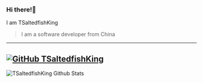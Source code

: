### Hi there!🙏
I am TSaltedfishKing
> I am a software developer from China
---
[![GitHub TSaltedfishKing](https://img.shields.io/github/followers/TSaltedfishKing?label=follow&style=social)](https://github.com/TSaltedfishKing)
---
![TSaltedfishKing Github Stats](https://github-readme-stats.vercel.app/api?username=TSaltedfishKing&show_icons=true&title_color=fff&icon_color=79ff97&text_color=9f9f9f&bg_color=151515)
